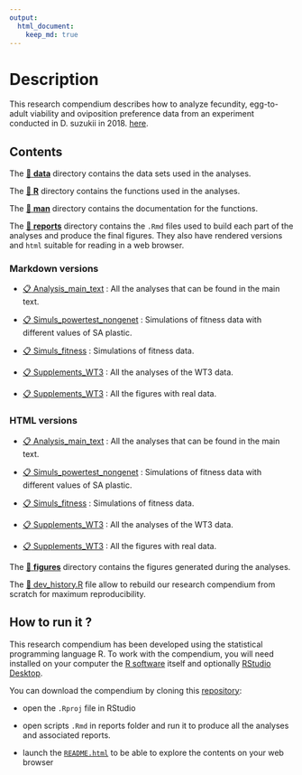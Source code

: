 ```yaml
---
output: 
  html_document:
    keep_md: true
---
```


<!-- README.md is generated from README.Rmd. Please edit that file -->



# Description


This research compendium describes how to analyze fecundity, egg-to-adult viability and oviposition preference data from an experiment conducted in D. suzukii in 2018. [here](https://github.com/nrode/NatPop2021).


## Contents

The [:open_file_folder: **data**](data/) directory contains the data sets used in the analyses. 

The [:open_file_folder: **R**](R/) directory contains the functions used in the analyses.

The [:open_file_folder: **man**](man/) directory contains the documentation for the functions.
  
The [:open_file_folder: **reports**](reports/) directory contains the `.Rmd` files used to build each part of the analyses and produce the final figures. They also have rendered versions and `html` suitable for reading in a web browser.

### Markdown versions

 - [:clipboard: Analysis_main_text](reports/main_text.Rmd) : All the analyses that can be found in the main text.

 - [:clipboard: Simuls_powertest_nongenet](reports/simuls_powertest_nongenet.Rmd) : Simulations of fitness data with different values of SA plastic.
 
 - [:clipboard: Simuls_fitness](reports/simul_fitness.Rmd) : Simulations of fitness data.
 
 - [:clipboard: Supplements_WT3](reports/supplements_WT3.Rmd) : All the analyses of the WT3 data.
 
 - [:clipboard: Supplements_WT3](reports/supplements_WT3.Rmd) : All the figures with real data. 
 
 
### HTML versions

 - [:clipboard: Analysis_main_text](reports/main_text.html) : All the analyses that can be found in the main text.

 - [:clipboard: Simuls_powertest_nongenet](reports/simuls_powertest_nongenet.html) : Simulations of fitness data with different values of SA plastic.
 
 - [:clipboard: Simuls_fitness](reports/simul_fitness.html) : Simulations of fitness data.
 
 - [:clipboard: Supplements_WT3](reports/supplements_WT3.html) : All the analyses of the WT3 data.
 
 - [:clipboard: Supplements_WT3](reports/supplements_WT3.html) : All the figures with real data. 

The [:open_file_folder: **figures**](figures/) directory contains the figures generated during the analyses.

The [:hammer: dev_history.R](dev_history.R) file allow to rebuild our research compendium from scratch for maximum reproducibility.


## How to run it ?

This research compendium has been developed using the statistical programming language R. To work with the compendium, you will need
installed on your computer the [R software](https://cloud.r-project.org/)
itself and optionally [RStudio Desktop](https://rstudio.com/products/rstudio/download/).

You can download the compendium by cloning this [repository](https://https://github.com/nrode/AnalysisEvolExp2020):
  
  - open the `.Rproj` file in RStudio

  - open scripts `.Rmd` in reports folder and run it to produce all the analyses and associated reports.
  
  - launch the [`README.html`](README.html) to be able to explore the contents on your web browser


